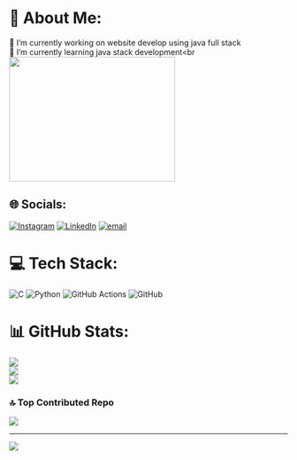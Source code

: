 # 💫 About Me:
🔭 I’m currently working on website develop using java full stack<br>🌱 I’m currently learning java stack development<br
<img src="/https://cdn.dribbble.com/users/1162077/screenshots/3848914/programmer.gif>300x225.jpg" width="300" height="225" /></a>

## 🌐 Socials:
[![Instagram](https://img.shields.io/badge/Instagram-%23E4405F.svg?logo=Instagram&logoColor=white)](https://instagram.com/gagan_chodipalli) [![LinkedIn](https://img.shields.io/badge/LinkedIn-%230077B5.svg?logo=linkedin&logoColor=white)](https://linkedin.com/in/www.linkedin.com/in/gagan-chodipalli) [![email](https://img.shields.io/badge/Email-D14836?logo=gmail&logoColor=white)](mailto:chodipalligagan@gmail.com) 

# 💻 Tech Stack:
![C](https://img.shields.io/badge/c-%2300599C.svg?style=for-the-badge&logo=c&logoColor=white) ![Python](https://img.shields.io/badge/python-3670A0?style=for-the-badge&logo=python&logoColor=ffdd54) ![GitHub Actions](https://img.shields.io/badge/github%20actions-%232671E5.svg?style=for-the-badge&logo=githubactions&logoColor=white) ![GitHub](https://img.shields.io/badge/github-%23121011.svg?style=for-the-badge&logo=github&logoColor=white)
# 📊 GitHub Stats:
![](https://github-readme-stats.vercel.app/api?username=gagan19-hub&theme=transparent&hide_border=true&include_all_commits=true&count_private=false)<br/>
![](https://nirzak-streak-stats.vercel.app/?user=gagan19-hub&theme=transparent&hide_border=true)<br/>
![](https://github-readme-stats.vercel.app/api/top-langs/?username=gagan19-hub&theme=transparent&hide_border=true&include_all_commits=true&count_private=false&layout=compact)

### 🔝 Top Contributed Repo
![](https://github-contributor-stats.vercel.app/api?username=gagan19-hub&limit=5&theme=dark&combine_all_yearly_contributions=true)

---
[![](https://visitcount.itsvg.in/api?id=gagan19-hub&icon=4&color=1)](https://visitcount.itsvg.in)

<!-- Proudly created with GPRM ( https://gprm.itsvg.in ) -->
